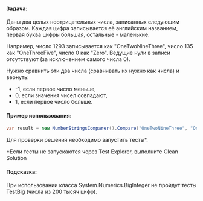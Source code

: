 #### Задача:
Даны два целых неотрицательных числа, записанных следующим образом. Каждая цифра записывается её английским названием, первая буква цифры большая, остальные - маленькие.
	
Например, число 1293 записывается как "OneTwoNineThree", число 135 как "OneThreeFive", число 0 как "Zero". Ведущие нули в записи отсутствуют (за исключением самого числа 0).
	
Нужно сравнить эти два числа (сравнивать их нужно как числа) и вернуть:
- -1, если первое число меньше, 
- 0, если значения чисел совпадают, 
- 1, если первое число больше.

#### Пример использования:
```c#
var result = new NumberStringsComparer().Compare("OneTwoNineThree", "OneThreeFive");
```

Для проверки решения необходимо запустить тесты*.

*Если тесты не запускаются через Test Explorer, выполните Clean Solution

#### Подсказка:
При использовании класса System.Numerics.BigInteger не пройдут тесты TestBig (числа из 200 тысяч цифр).

